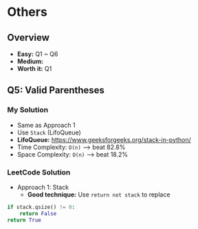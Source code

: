 # Others
## Overview
*   **Easy:** Q1 ~ Q6
*   **Medium:**
*   **Worth it:** Q1
## Q5: Valid Parentheses
### My Solution
*   Same as Approach 1
*   Use `Stack` (LifoQueue)
*   **LifoQueue:** https://www.geeksforgeeks.org/stack-in-python/
*   Time Complexity: `O(n)` --> beat 82.8%
*   Space Complexity: `O(n)` --> beat 18.2%
### LeetCode Solution
*   Approach 1: Stack
    * **Good technique:** Use `return not stack` to replace
```python
if stack.qsize() != 0:
    return False
return True
```